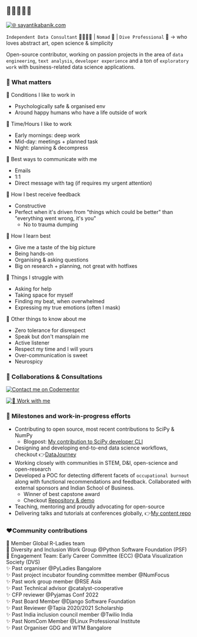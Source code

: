 ## 👋🏽👩🏽‍💻

[![🌐 sayantikabanik.com](https://img.shields.io/badge/Website-sayantikabanik.com-9cf?style=for-the-badge&logo=internet-explorer)](https://www.sayantikabanik.com)

`Independent Data Consultant` 🧹🧑🏼‍💻 | `Nomad` 🧳 | `Dive Professional` 🤿  -> who loves abstract art, open science & simplicity

Open-source contributor, working on passion projects in the area of `data engineering`, `text analysis`, `developer experience` and a ton of `exploratory work` with business-related data science applications.

### 🪼 What matters

🦋 Conditions I like to work in
   - Psychologically safe &  organised env
   - Around happy humans who have a life outside of work

🐢 Time/Hours I like to work
   - Early mornings: deep work
   - Mid-day:  meetings + planned task
   - Night: planning & decompress 

🐬 Best ways to communicate with me
  - Emails 
  - 1:1
  - Direct message with tag (if requires my urgent attention)

🐳 How I best receive feedback
  - Constructive 
  - Perfect when it's driven from "things which could be better" than "everything went wrong, it's you"
     - No to trauma dumping  

🐌 How I learn best
  - Give me a taste of the big picture 
  - Being hands-on
  - Organising & asking questions 
  - Big on research + planning, not great with hotfixes

🦄 Things I struggle with
  - Asking for help
  - Taking space for myself
  - Finding my beat, when overwhelmed 
  - Expressing my true emotions (often I mask)

🦀 Other things to know about me
  - Zero tolerance for disrespect
  - Speak but don't mansplain me
  - Active listener
  - Respect my time and I will yours 
  - Over-communication is sweet
  - Neurospicy

### 🤝 Collaborations & Consultations

[![Contact me on Codementor](https://www.codementor.io/m-badges/workwithsayantika/book-session.svg)](https://www.codementor.io/@workwithsayantika?refer=badge)

[![💼 Work with me](https://img.shields.io/badge/💼-Work_with_me-white)](https://www.sayantikabanik.com/work-with-me)


### 📌 Milestones and work-in-progress efforts
- Contributing to open source, most recent contributions to SciPy & NumPy
  - Blogpost: [My contribution to SciPy developer CLI](https://labs.quansight.org/blog/2022/05/the-evolution-of-the-scipy-developer-cli)
- Designing and developing end-to-end data science workflows, checkout 👉[DataJourney](https://github.com/sayantikabanik/DataJourney)
- Working closely with communities in STEM, D&I, open-science and open-research
- Developed a POC for detecting different facets of `occupational burnout` along with functional recommendations and feedback.
  Collaborated with external sponsors and Indian School of Business.
    - Winner of best capstone award 
    - Checkout [Repository & demo](https://github.com/sayantikabanik/capstone_isb)
- Teaching, mentoring and proudly advocating for open-source
- Delivering talks and tutorials at conferences globally, 👉[My content repo](https://github.com/sayantikabanik/presentations_conferences)

### ❤️Community contributions

🌟 Member Global R-Ladies team\
🌟 Diversity and Inclusion Work Group @Python Software Foundation (PSF)\
🌟 Engagement Team: Early Career Committee (ECC) @Data Visualization Society (DVS)\
✨️ Past organiser @PyLadies Bangalore\
✨️ Past project incubator founding committee member @NumFocus\
✨️ Past work group member @RSE Asia\
✨ Past Technical advisor @catalyst-cooperative\
✨ CFP reviewer @Pyjamas Conf 2022\
✨ Past Board Member @Django Software Foundation\
✨ Past Reviewer @Tapia 2020/2021 Scholarship\
✨ Past India inclusion council member @Twilio India\
✨ Past NomCom Member @Linux Professional Institute\
✨ Past Organiser GDG and WTM Bangalore
